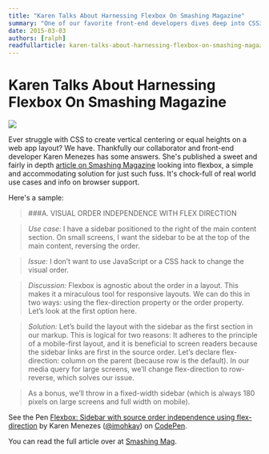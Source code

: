 ```yaml
---
title: "Karen Talks About Harnessing Flexbox On Smashing Magazine"
summary: "One of our favorite front-end developers dives deep into CSS3 Flexible Box, sharing solutions to various common use cases for modern web apps."
date: 2015-03-03
authors: [ralph]
readfullarticle: karen-talks-about-harnessing-flexbox-on-smashing-magazine
---
```


# Karen Talks About Harnessing Flexbox On Smashing Magazine

<a href="http://www.smashingmagazine.com/2015/03/02/harnessing-flexbox-for-todays-web-apps/"><img src="/assets/img/blog/flexbox_demo.png" class="center-element border-all"></a>

 Ever struggle with CSS to create vertical centering or equal heights on a web app layout? We have. Thankfully our collaborator and front-end developer Karen Menezes has some answers. She's published a sweet and fairly in depth <a href="http://www.smashingmagazine.com/2015/03/02/harnessing-flexbox-for-todays-web-apps/">article on Smashing Magazine</a> looking into flexbox, a simple and accommodating solution for just such fuss. It's chock-full of real world use cases and info on browser support.

 Here's a sample:

> ###A. VISUAL ORDER INDEPENDENCE WITH FLEX DIRECTION

> *Use case:* I have a sidebar positioned to the right of the main content section. On small screens, I want the sidebar to be at the top of the main content, reversing the order.

> *Issue:* I don’t want to use JavaScript or a CSS hack to change the visual order.

> *Discussion:* Flexbox is agnostic about the order in a layout. This makes it a miraculous tool for responsive layouts. We can do this in two ways: using the flex-direction property or the order property. Let’s look at the first option here.

> *Solution:* Let’s build the layout with the sidebar as the first section in our markup. This is logical for two reasons: It adheres to the principle of a mobile-first layout, and it is beneficial to screen readers because the sidebar links are first in the source order. Let’s declare flex-direction: column on the parent (because row is the default). In our media query for large screens, we’ll change flex-direction to row-reverse, which solves our issue.

> As a bonus, we’ll throw in a fixed-width sidebar (which is always 180 pixels on large screens and full width on mobile).

 <p data-height="372" data-theme-id="0" data-slug-hash="JoYoRE" data-default-tab="result" data-user="imohkay" class='codepen'>See the Pen <a href='//codepen.io/imohkay/pen/JoYoRE/'>Flexbox: Sidebar with source order independence using flex-direction</a> by Karen Menezes (<a href='//codepen.io/imohkay'>@imohkay</a>) on <a href='//codepen.io'>CodePen</a>.</p>
<script async src="//assets.codepen.io/assets/embed/ei.js"></script>

You can read the full article over at <a href="http://www.smashingmagazine.com/2015/03/02/harnessing-flexbox-for-todays-web-apps/">Smashing Mag</a>.
